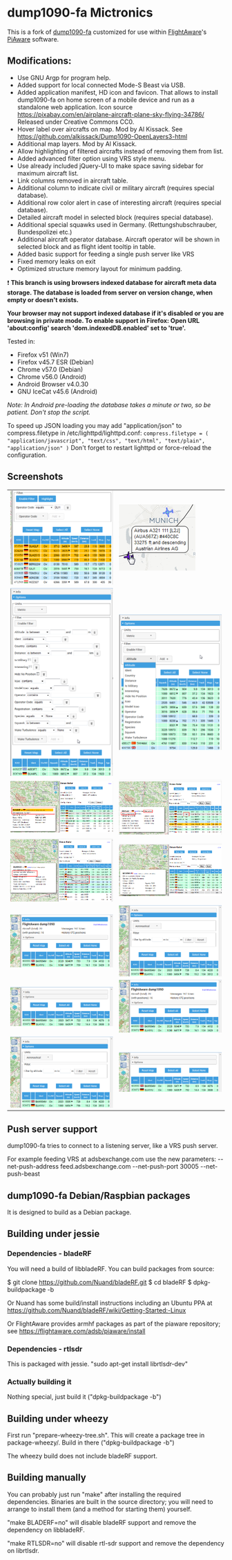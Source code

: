 # dump1090-fa Mictronics

This is a fork of [dump1090-fa](https://github.com/flightaware/dump1090)
customized for use within [FlightAware](http://flightaware.com)'s
[PiAware](http://flightaware.com/adsb/piaware) software.

## Modifications:

* Use GNU Argp for program help.
* Added support for local connected Mode-S Beast via USB.
* Added application manifest, HD icon and favicon. That allows to install dump1090-fa on home screen of a mobile
  device and run as a standalone web application.
  Icon source https://pixabay.com/en/airplane-aircraft-plane-sky-flying-34786/ Released under Creative Commons CC0. 
* Hover label over aircrafts on map. Mod by Al Kissack. See https://github.com/alkissack/Dump1090-OpenLayers3-html
* Additional map layers. Mod by Al Kissack.
* Allow highlighting of filtered aircrafts instead of removing them from list.
* Added advanced filter option using VRS style menu.
* Use already included jQuery-UI to make space saving sidebar for maximum aircraft list.
* Link columns removed in aircraft table.
* Additional column to indicate civil or military aircraft (requires special database).
* Additional row color alert in case of interesting aircraft (requires special database).
* Detailed aircraft model in selected block (requires special database).
* Additional special squawks used in Germany. (Rettungshubschrauber, Bundespolizei etc.)
* Additional aircraft operator database. Aircraft operator will be shown in selected block
  and as flight ident tooltip in table.
* Added basic support for feeding a single push server like VRS
* Fixed memory leaks on exit
* Optimized structure memory layout for minimum padding.

:exclamation: **This branch is using browsers indexed database for aircraft meta data storage. The database
is loaded from server on version change, when empty or doesn't exists.**

**Your browser may not support indexed database if it's disabled or you are browsing in private mode.
To enable support in Firefox: Open URL 'about:config' search 'dom.indexedDB.enabled' set to 'true'.**

Tested in:
- Firefox v51 (Win7)
- Firefox v45.7 ESR (Debian)
- Chrome v57.0 (Debian)
- Chrome v56.0 (Android)
- Android Browser v4.0.30
- GNU IceCat v45.6 (Android)

*Note: In Android pre-loading the database takes a minute or two, so be patient. Don't stop the script.*

To speed up JSON loading you may add "application/json" to compress.filetype in /etc/lighttpd/lighttpd.conf:
`compress.filetype = ( "application/javascript", "text/css", "text/html", "text/plain", "application/json" )`
Don't forget to restart lighttpd or force-reload the configuration.

## Screenshots

<table>
    <tr>
        <td>
            <img alt="highlighting" src="docs/screenshots/highlighting.png">
        </td>
        <td>
            <img alt="hover label" src="docs/screenshots/hover_label.png">
        </td>
    </tr>
    <tr>
        <td>
            <img alt="filter 1" src="docs/screenshots/filter_1.png">
        </td>
        <td>
            <img alt="filter 2" src="docs/screenshots/filter_2.png">
        </td>
    </tr>
    <tr>
        <td>
            <img alt="mod 1" src="docs/screenshots/dump1090-fa_mod1.png">
        </td>
        <td>
            <img alt="mod 2" src="docs/screenshots/dump1090-fa_mod2.png">
        </td>
    </tr>
    <tr>
        <td>
            <img alt="mod 4" src="docs/screenshots/dump1090-fa_mod4.png">
        </td>
        <td>
            <img alt="mod 5" src="docs/screenshots/dump1090-fa_mod5.png">
        </td>
    </tr>
    <tr>
        <td>
            <img alt="sidebar 1" src="docs/screenshots/sidebar_1.png">
        </td>
        <td>
            <img alt="sidebar 2" src="docs/screenshots/sidebar_2.png">
        </td>
    </tr>
    <tr>
        <td>
            <img alt="sidebar 3" src="docs/screenshots/sidebar_3.png">
        </td>
        <td>
            <img alt="sidebar 1" src="docs/screenshots/sidebar_1.png">
        </td>
    </tr>
    <tr>
        <td>
            <img alt="sidebar 2" src="docs/screenshots/sidebar_2.png">
        </td>
        <td>
            <img alt="sidebar 3" src="docs/screenshots/sidebar_3.png">
        </td>
    </tr>
</table>

## Push server support

dump1090-fa tries to connect to a listening server, like a VRS push server.

For example feeding VRS at adsbexchange.com use the new parameters:
--net-push-address feed.adsbexchange.com --net-push-port 30005 --net-push-beast

## dump1090-fa Debian/Raspbian packages

It is designed to build as a Debian package.

## Building under jessie

### Dependencies - bladeRF

You will need a build of libbladeRF. You can build packages from source:

$ git clone https://github.com/Nuand/bladeRF.git
$ cd bladeRF
$ dpkg-buildpackage -b

Or Nuand has some build/install instructions including an Ubuntu PPA
at https://github.com/Nuand/bladeRF/wiki/Getting-Started:-Linux

Or FlightAware provides armhf packages as part of the piaware repository;
see https://flightaware.com/adsb/piaware/install

### Dependencies - rtlsdr

This is packaged with jessie. "sudo apt-get install librtlsdr-dev"

### Actually building it

Nothing special, just build it ("dpkg-buildpackage -b")

## Building under wheezy

First run "prepare-wheezy-tree.sh". This will create a package tree in
package-wheezy/. Build in there ("dpkg-buildpackage -b")

The wheezy build does not include bladeRF support.

## Building manually

You can probably just run "make" after installing the required dependencies.
Binaries are built in the source directory; you will need to arrange to
install them (and a method for starting them) yourself.

"make BLADERF=no" will disable bladeRF support and remove the dependency on
libbladeRF.

"make RTLSDR=no" will disable rtl-sdr support and remove the dependency on
librtlsdr.
